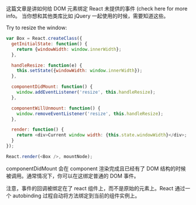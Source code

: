 这篇文章是讲如何给 DOM 元素绑定 React 未提供的事件 (check here for more info。 当你想和其他类库比如 jQuery 一起使用的时候，需要知道这些。

Try to resize the window:
```js
var Box = React.createClass({
  getInitialState: function() {
    return {windowWidth: window.innerWidth};
  },

  handleResize: function(e) {
    this.setState({windowWidth: window.innerWidth});
  },

  componentDidMount: function() {
    window.addEventListener('resize', this.handleResize);
  },

  componentWillUnmount: function() {
    window.removeEventListener('resize', this.handleResize);
  },

  render: function() {
    return <div>Current window width: {this.state.windowWidth}</div>;
  }
});

React.render(<Box />, mountNode);
```  


componentDidMount 会在 component 渲染完成且已经有了 DOM 结构的时候被调用。通常情况下，你可以在这绑定普通的 DOM 事件。

注意，事件的回调被绑定在了 react 组件上，而不是原始的元素上。React 通过一个 autobinding 过程自动将方法绑定到当前的组件实例上。

